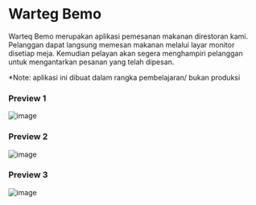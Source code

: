# Warteg Bemo

Warteq Bemo merupakan aplikasi pemesanan makanan direstoran kami. Pelanggan dapat langsung memesan makanan melalui layar monitor disetiap meja. Kemudian pelayan akan segera menghampiri pelanggan untuk mengantarkan pesanan yang telah dipesan.

*Note: aplikasi ini dibuat dalam rangka pembelajaran/ bukan produksi

### Preview 1
![image](https://github.com/abdanzamzam/warteg-bemo/blob/main/Screenshot%201.png)

### Preview 2
![image](https://github.com/abdanzamzam/warteg-bemo/blob/main/Screenshot%202.png)

### Preview 3
![image](https://github.com/abdanzamzam/warteg-bemo/blob/main/Screenshot%203.png)
